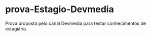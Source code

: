 # prova-Estagio-Devmedia
Prova proposta pelo canal Devmedia para testar conhecimentos de estagiário.
